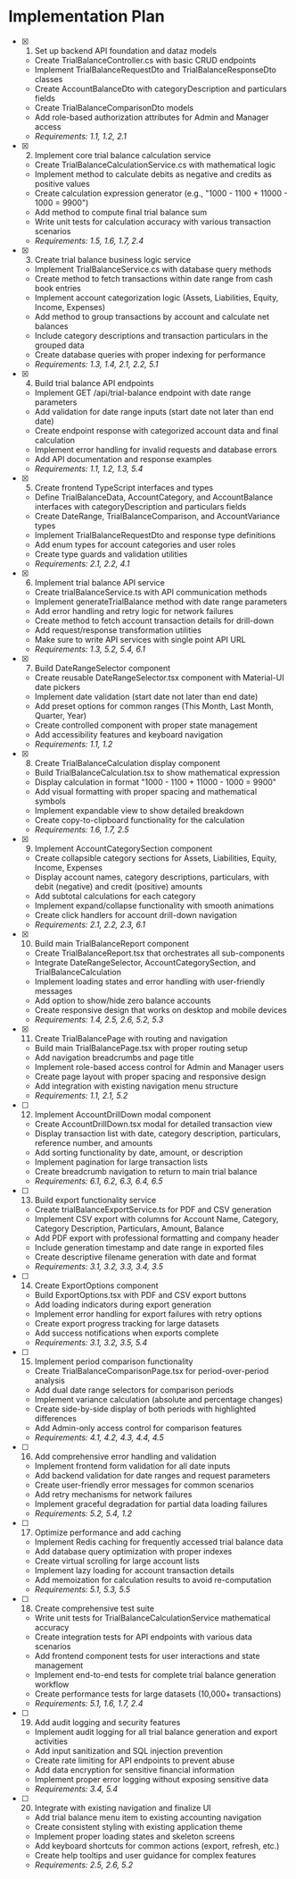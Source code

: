 # Implementation Plan

- [x] 1. Set up backend API foundation and dataz models





  - Create TrialBalanceController.cs with basic CRUD endpoints
  - Implement TrialBalanceRequestDto and TrialBalanceResponseDto classes
  - Create AccountBalanceDto with categoryDescription and particulars fields
  - Create TrialBalanceComparisonDto models
  - Add role-based authorization attributes for Admin and Manager access
  - _Requirements: 1.1, 1.2, 2.1_

- [x] 2. Implement core trial balance calculation service





  - Create TrialBalanceCalculationService.cs with mathematical logic
  - Implement method to calculate debits as negative and credits as positive values
  - Create calculation expression generator (e.g., "1000 - 1100 + 11000 - 1000 = 9900")
  - Add method to compute final trial balance sum
  - Write unit tests for calculation accuracy with various transaction scenarios
  - _Requirements: 1.5, 1.6, 1.7, 2.4_

- [x] 3. Create trial balance business logic service






  - Implement TrialBalanceService.cs with database query methods
  - Create method to fetch transactions within date range from cash book entries
  - Implement account categorization logic (Assets, Liabilities, Equity, Income, Expenses)
  - Add method to group transactions by account and calculate net balances
  - Include category descriptions and transaction particulars in the grouped data
  - Create database queries with proper indexing for performance
  - _Requirements: 1.3, 1.4, 2.1, 2.2, 5.1_

- [x] 4. Build trial balance API endpoints





  - Implement GET /api/trial-balance endpoint with date range parameters
  - Add validation for date range inputs (start date not later than end date)
  - Create endpoint response with categorized account data and final calculation
  - Implement error handling for invalid requests and database errors
  - Add API documentation and response examples
  - _Requirements: 1.1, 1.2, 1.3, 5.4_

- [x] 5. Create frontend TypeScript interfaces and types







  - Define TrialBalanceData, AccountCategory, and AccountBalance interfaces with categoryDescription and particulars fields
  - Create DateRange, TrialBalanceComparison, and AccountVariance types
  - Implement TrialBalanceRequestDto and response type definitions
  - Add enum types for account categories and user roles
  - Create type guards and validation utilities
  - _Requirements: 2.1, 2.2, 4.1_

- [x] 6. Implement trial balance API service





  - Create trialBalanceService.ts with API communication methods
  - Implement generateTrialBalance method with date range parameters
  - Add error handling and retry logic for network failures
  - Create method to fetch account transaction details for drill-down
  - Add request/response transformation utilities
  - Make sure to write API services with single point API URL
  - _Requirements: 1.3, 5.2, 5.4, 6.1_

- [x] 7. Build DateRangeSelector component





  - Create reusable DateRangeSelector.tsx component with Material-UI date pickers
  - Implement date validation (start date not later than end date)
  - Add preset options for common ranges (This Month, Last Month, Quarter, Year)
  - Create controlled component with proper state management
  - Add accessibility features and keyboard navigation
  - _Requirements: 1.1, 1.2_

- [x] 8. Create TrialBalanceCalculation display component





  - Build TrialBalanceCalculation.tsx to show mathematical expression
  - Display calculation in format "1000 - 1100 + 11000 - 1000 = 9900"
  - Add visual formatting with proper spacing and mathematical symbols
  - Implement expandable view to show detailed breakdown
  - Create copy-to-clipboard functionality for the calculation
  - _Requirements: 1.6, 1.7, 2.5_

- [x] 9. Implement AccountCategorySection component




  - Create collapsible category sections for Assets, Liabilities, Equity, Income, Expenses
  - Display account names, category descriptions, particulars, with debit (negative) and credit (positive) amounts
  - Add subtotal calculations for each category
  - Implement expand/collapse functionality with smooth animations
  - Create click handlers for account drill-down navigation
  - _Requirements: 2.1, 2.2, 2.3, 6.1_

- [x] 10. Build main TrialBalanceReport component





  - Create TrialBalanceReport.tsx that orchestrates all sub-components
  - Integrate DateRangeSelector, AccountCategorySection, and TrialBalanceCalculation
  - Implement loading states and error handling with user-friendly messages
  - Add option to show/hide zero balance accounts
  - Create responsive design that works on desktop and mobile devices
  - _Requirements: 1.4, 2.5, 2.6, 5.2, 5.3_

- [x] 11. Create TrialBalancePage with routing and navigation





  - Build main TrialBalancePage.tsx with proper routing setup
  - Add navigation breadcrumbs and page title
  - Implement role-based access control for Admin and Manager users
  - Create page layout with proper spacing and responsive design
  - Add integration with existing navigation menu structure
  - _Requirements: 1.1, 2.1, 5.2_

- [ ] 12. Implement AccountDrillDown modal component
  - Create AccountDrillDown.tsx modal for detailed transaction view
  - Display transaction list with date, category description, particulars, reference number, and amounts
  - Add sorting functionality by date, amount, or description
  - Implement pagination for large transaction lists
  - Create breadcrumb navigation to return to main trial balance
  - _Requirements: 6.1, 6.2, 6.3, 6.4, 6.5_

- [ ] 13. Build export functionality service
  - Create trialBalanceExportService.ts for PDF and CSV generation
  - Implement CSV export with columns for Account Name, Category, Category Description, Particulars, Amount, Balance
  - Add PDF export with professional formatting and company header
  - Include generation timestamp and date range in exported files
  - Create descriptive filename generation with date and format
  - _Requirements: 3.1, 3.2, 3.3, 3.4, 3.5_

- [ ] 14. Create ExportOptions component
  - Build ExportOptions.tsx with PDF and CSV export buttons
  - Add loading indicators during export generation
  - Implement error handling for export failures with retry options
  - Create export progress tracking for large datasets
  - Add success notifications when exports complete
  - _Requirements: 3.1, 3.2, 3.5, 5.4_

- [ ] 15. Implement period comparison functionality
  - Create TrialBalanceComparisonPage.tsx for period-over-period analysis
  - Add dual date range selectors for comparison periods
  - Implement variance calculation (absolute and percentage changes)
  - Create side-by-side display of both periods with highlighted differences
  - Add Admin-only access control for comparison features
  - _Requirements: 4.1, 4.2, 4.3, 4.4, 4.5_

- [ ] 16. Add comprehensive error handling and validation
  - Implement frontend form validation for all date inputs
  - Add backend validation for date ranges and request parameters
  - Create user-friendly error messages for common scenarios
  - Add retry mechanisms for network failures
  - Implement graceful degradation for partial data loading failures
  - _Requirements: 5.2, 5.4, 1.2_

- [ ] 17. Optimize performance and add caching
  - Implement Redis caching for frequently accessed trial balance data
  - Add database query optimization with proper indexes
  - Create virtual scrolling for large account lists
  - Implement lazy loading for account transaction details
  - Add memoization for calculation results to avoid re-computation
  - _Requirements: 5.1, 5.3, 5.5_

- [ ] 18. Create comprehensive test suite
  - Write unit tests for TrialBalanceCalculationService mathematical accuracy
  - Create integration tests for API endpoints with various data scenarios
  - Add frontend component tests for user interactions and state management
  - Implement end-to-end tests for complete trial balance generation workflow
  - Create performance tests for large datasets (10,000+ transactions)
  - _Requirements: 5.1, 1.6, 1.7, 2.4_

- [ ] 19. Add audit logging and security features
  - Implement audit logging for all trial balance generation and export activities
  - Add input sanitization and SQL injection prevention
  - Create rate limiting for API endpoints to prevent abuse
  - Add data encryption for sensitive financial information
  - Implement proper error logging without exposing sensitive data
  - _Requirements: 3.4, 5.4_

- [ ] 20. Integrate with existing navigation and finalize UI
  - Add trial balance menu item to existing accounting navigation
  - Create consistent styling with existing application theme
  - Implement proper loading states and skeleton screens
  - Add keyboard shortcuts for common actions (export, refresh, etc.)
  - Create help tooltips and user guidance for complex features
  - _Requirements: 2.5, 2.6, 5.2_